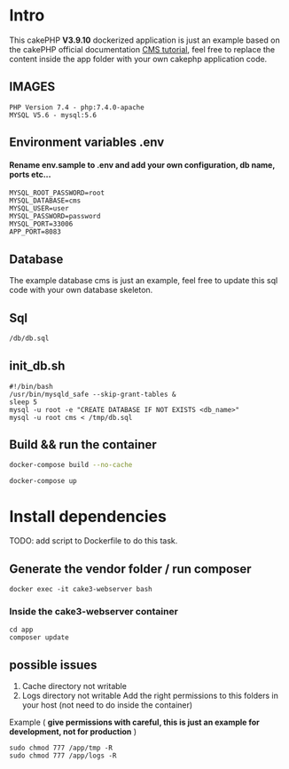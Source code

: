 # Intro

This cakePHP **V3.9.10**  dockerized application is just an example based on the  cakePHP official documentation [ CMS tutorial](https://book.cakephp.org/3/en/tutorials-and-examples/cms/tags-and-users.html), feel free to replace the content inside the app folder with your own cakephp application code.


## IMAGES ##
```
PHP Version 7.4 - php:7.4.0-apache
MYSQL V5.6 - mysql:5.6
```

## Environment variables .env  ##
#### Rename env.sample to .env and add your own configuration, db name, ports etc... ####
```
MYSQL_ROOT_PASSWORD=root
MYSQL_DATABASE=cms
MYSQL_USER=user
MYSQL_PASSWORD=password
MYSQL_PORT=33006
APP_PORT=8083
```

## Database ##
The example database cms is just an example, feel free to update this sql code with your own database skeleton.

## Sql ##
```bash
/db/db.sql
```

## init_db.sh ##
```
#!/bin/bash
/usr/bin/mysqld_safe --skip-grant-tables &
sleep 5
mysql -u root -e "CREATE DATABASE IF NOT EXISTS <db_name>"
mysql -u root cms < /tmp/db.sql
```

## Build && run the container

```bash
docker-compose build --no-cache
```

```
docker-compose up
````
# Install dependencies #
TODO: add script to Dockerfile to do this task.

## Generate the vendor folder / run composer ##
```
docker exec -it cake3-webserver bash
```
### Inside the **cake3-webserver** container ###
```
cd app
composer update
```

## possible issues ##
1. Cache directory not writable
2. Logs directory not writable
Add the right permissions to this folders in your host (not need to do inside the container)

Example ( **give permissions with careful, this is just an example for development, not for production** )
```
sudo chmod 777 /app/tmp -R
sudo chmod 777 /app/logs -R

```

